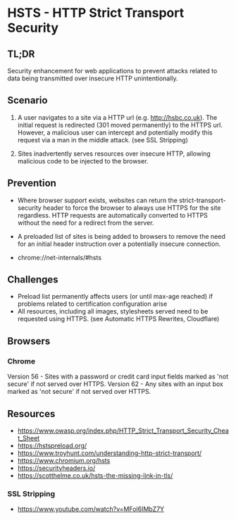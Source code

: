# HSTS - HTTP Strict Transport Security

## TL;DR

Security enhancement for web applications to prevent attacks related to data being transmitted over insecure HTTP unintentionally.

## Scenario

1. A user navigates to a site via a HTTP url (e.g. http://hsbc.co.uk). The initial request is redirected (301 moved permanently) to the HTTPS url. However, a malicious user can intercept and potentially modify this request via a man in the middle attack. (see SSL Stripping)  

2. Sites inadvertently serves resources over insecure HTTP, allowing malicious code to be injected to the browser.


## Prevention

- Where browser support exists, websites can return the strict-transport-security header to force the browser to always use HTTPS for the site regardless. HTTP requests are automatically converted to HTTPS without the need for a redirect from the server.

- A preloaded list of sites is being added to browsers to remove the need for an initial header instruction over a potentially insecure connection.

- chrome://net-internals/#hsts 

## Challenges

- Preload list permanently affects users (or until max-age reached) if problems related to certification configuration arise
- All resources, including all images, stylesheets served need to be requested using HTTPS. (see Automatic HTTPS Rewrites, Cloudflare)

## Browsers

### Chrome
Version 56 - Sites with a password or credit card input fields marked as 'not secure' if not served over HTTPS.
Version 62 - Any sites with an input box marked as 'not secure' if not served over HTTPS.


## Resources

- https://www.owasp.org/index.php/HTTP_Strict_Transport_Security_Cheat_Sheet
- https://hstspreload.org/
- https://www.troyhunt.com/understanding-http-strict-transport/
- https://www.chromium.org/hsts
- https://securityheaders.io/
- https://scotthelme.co.uk/hsts-the-missing-link-in-tls/

### SSL Stripping
- https://www.youtube.com/watch?v=MFol6IMbZ7Y
